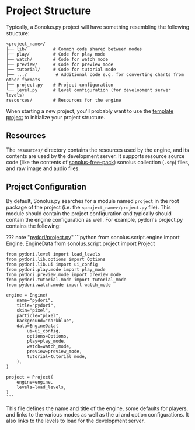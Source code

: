 # Project Structure

Typically, a Sonolus.py project will have something resembling the following structure:

```
<project_name>/
├── lib/          # Common code shared between modes
├── play/         # Code for play mode
├── watch/        # Code for watch mode
├── preview/      # Code for preview mode
├── tutorial/     # Code for tutorial mode
├── .../           # Additional code e.g. for converting charts from other formats
├── project.py    # Project configuration
└── level.py      # Level configuration (for development server levels)
resources/        # Resources for the engine
```

When starting a new project, you'll probably want to use the
[template project](https://github.com/qwewqa/sonolus.py-template-project) to initialize your project structure.

## Resources

The `resources/` directory contains the resources used by the engine, and its contents are used by the development
server. It supports resource source code (like the contents of
[sonolus-free-pack](https://github.com/Sonolus/sonolus-free-pack)) sonolus collection (`.scp`) files, and raw
image and audio files.

## Project Configuration

By default, Sonolus.py searches for a module named `project` in the root package of the project (i.e. the
`<project_name>/project.py` file). This module should contain the project configuration and typically should
contain the engine configuration as well. For example, pydori's project.py contains the following:

??? note "[pydori/project.py](https://github.com/qwewqa/pydori/blob/master/pydori/project.py)"
    ```python
    from sonolus.script.engine import Engine, EngineData
    from sonolus.script.project import Project
    
    from pydori.level import load_levels
    from pydori.lib.options import Options
    from pydori.lib.ui import ui_config
    from pydori.play.mode import play_mode
    from pydori.preview.mode import preview_mode
    from pydori.tutorial.mode import tutorial_mode
    from pydori.watch.mode import watch_mode
    
    engine = Engine(
        name="pydori",
        title="pydori",
        skin="pixel",
        particle="pixel",
        background="darkblue",
        data=EngineData(
            ui=ui_config,
            options=Options,
            play=play_mode,
            watch=watch_mode,
            preview=preview_mode,
            tutorial=tutorial_mode,
        ),
    )
    
    project = Project(
        engine=engine,
        levels=load_levels,
    )
    ```

This file defines the name and title of the engine, some defaults for players, and links to the various modes as
well as the ui and option configurations. It also links to the levels to load for the development server.
